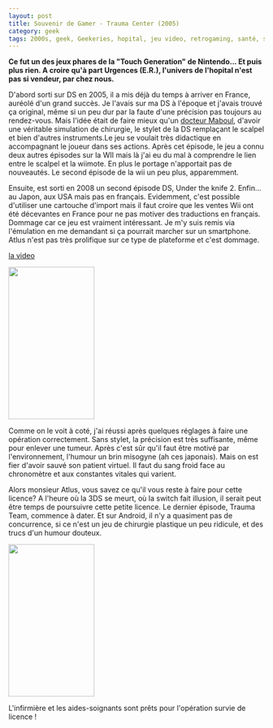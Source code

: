 ```yaml
---
layout: post
title: Souvenir de Gamer - Trauma Center (2005)
category: geek
tags: 2000s, geek, Geekeries, hopital, jeu video, retrogaming, santé, simulation
---
```

**Ce fut un des jeux phares de la "Touch Generation" de Nintendo... Et puis plus rien. A croire qu'à part Urgences (E.R.), l'univers de l'hopital n'est pas si vendeur, par chez nous.**

D'abord sorti sur DS en 2005, il a mis déjà du temps à arriver en France, auréolé d'un grand succès. Je l'avais sur ma DS à l'époque et j'avais trouvé ça original, même si un peu dur par la faute d'une précision pas toujours au rendez-vous. Mais l'idée était de faire mieux qu'un <a href="https://fr.wikipedia.org/wiki/Docteur_Maboul">docteur Maboul</a>, d'avoir une véritable simulation de chirurgie, le stylet de la DS remplaçant le scalpel et bien d'autres instruments.Le jeu se voulait très didactique en accompagnant le joueur dans ses actions. Après cet épisode, le jeu a connu deux autres épisodes sur la WII mais là j'ai eu du mal à comprendre le lien entre le scalpel et la wiimote. En plus le portage n'apportait pas de nouveautés. Le second épisode de la wii un peu plus, apparemment.

Ensuite, est sorti en 2008 un second épisode DS, Under the knife 2. Enfin... au Japon, aux USA mais pas en français. Evidemment, c'est possible d'utiliser une cartouche d'import mais il faut croire que les ventes Wii ont été décevantes en France pour ne pas motiver des traductions en français. Dommage car ce jeu est vraiment intéressant. Je m'y suis remis via l'émulation en me demandant si ça pourrait marcher sur un smartphone. Atlus n'est pas très prolifique sur ce type de plateforme et c'est dommage.

[la video](https://www.youtube.com/watch?v=1sPrLB86C3Y)

<img class="size-medium wp-image-20959 alignleft" src="https://cheziceman.files.wordpress.com/2017/08/screenshot_2017-08-15-22-19-24.png?w=169" alt="" width="169" height="300" />

Comme on le voit à coté, j'ai réussi après quelques réglages à faire une opération correctement. Sans stylet, la précision est très suffisante, même pour enlever une tumeur. Après c'est sûr qu'il faut être motivé par l'environnement, l'humour un brin misogyne (ah ces japonais). Mais on est fier d'avoir sauvé son patient virtuel. Il faut du sang froid face au chronomètre et aux constantes vitales qui varient.

Alors monsieur Atlus, vous savez ce qu'il vous reste à faire pour cette licence? A l'heure où la 3DS se meurt, où la switch fait illusion, il serait peut être temps de poursuivre cette petite licence. Le dernier épisode, Trauma Team, commence à dater. Et sur Android, il n'y a quasiment pas de concurrence, si ce n'est un jeu de chirurgie plastique un peu ridicule, et des trucs d'un humour douteux.

<img class="aligncenter size-medium wp-image-20960" src="https://cheziceman.files.wordpress.com/2017/08/screenshot_2017-08-15-22-20-32.png?w=169" alt="" width="169" height="300" />

L'infirmière et les aides-soignants sont prêts pour l'opération survie de licence !
